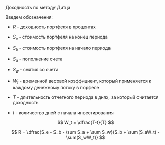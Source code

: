 Доходность по методу Дитца

Введем обозначения:

- $R$ - доходность портфеля в процентах

- $S_e$ - стоимость портфеля на конец периода
- $S_b$ - стоимость портфеля на начало периода
- $S_a$ - пополнение счета
- $S_w$ - снятия со счета
- $W_t$ - временной весовой коэффициент, который применяется к каждому 
денежному потоку в порфеле
- $T$ - длительность отчетного периода в днях, за который считается
доходность
- $t$ - количество дней с начала инвестирования

$$
W_t = \dfrac{T-t}{T}
$$

$$
R = \dfrac{S_e - S_b - \sum S_a + \sum S_w}{S_b + \sum(S_aW_t) - \sum(S_wW_t)}
$$

